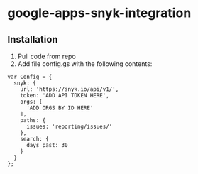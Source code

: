 # google-apps-snyk-integration

## Installation

1. Pull code from repo
1. Add file config.gs with the following contents:

```
var Config = {
  snyk: {
    url: 'https://snyk.io/api/v1/',
    token: 'ADD API TOKEN HERE',
    orgs: [
      'ADD ORGS BY ID HERE'
    ],
    paths: {
      issues: 'reporting/issues/'
    },
    search: {
      days_past: 30
    }
  }
};
```
